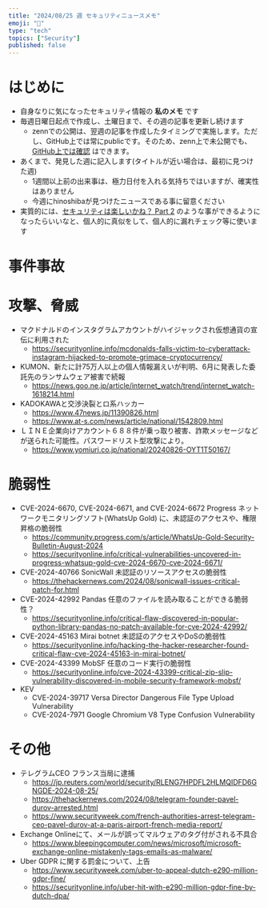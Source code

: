 ```yaml
---
title: "2024/08/25 週 セキュリティニュースメモ"
emoji: "🔖"
type: "tech"
topics: ["Security"]
published: false
---
```


# はじめに
* 自身なりに気になったセキュリティ情報の **私のメモ** です
* 毎週日曜日起点で作成し、土曜日まで、その週の記事を更新し続けます
    * zennでの公開は、翌週の記事を作成したタイミングで実施します。ただし、GitHub上では常にpublicです。そのため、zenn上で未公開でも、[GitHub上では確認](https://github.com/hinoshiba/zenn.dev/tree/main/articles) はできます。
* あくまで、発見した週に記入します(タイトルが近い場合は、最初に見つけた週)
    * 1週間以上前の出来事は、極力日付を入れる気持ちではいますが、確実性はありません
    * 今週にhinoshibaが見つけたニュースである事に留意ください
* 実質的には、[セキュリティは楽しいかね？ Part 2](https://negi.hatenablog.com/) のような事ができるようになったらいいなと、個人的に真似をして、個人的に漏れチェック等に使います

# 事件事故

# 攻撃、脅威

* マクドナルドのインスタグラムアカウントがハイジャックされ仮想通貨の宣伝に利用された
    * https://securityonline.info/mcdonalds-falls-victim-to-cyberattack-instagram-hijacked-to-promote-grimace-cryptocurrency/
* KUMON、新たに計75万人以上の個人情報漏えいが判明、6月に発表した委託先のランサムウェア被害で続報
    * https://news.goo.ne.jp/article/internet_watch/trend/internet_watch-1618214.html
* KADOKAWAと交渉決裂とロ系ハッカー
    * https://www.47news.jp/11390826.html
    * https://www.at-s.com/news/article/national/1542809.html
* ＬＩＮＥ企業向けアカウント６８８件が乗っ取り被害、詐欺メッセージなどが送られた可能性。パスワードリスト型攻撃により。
    * https://www.yomiuri.co.jp/national/20240826-OYT1T50167/

# 脆弱性

* CVE-2024-6670, CVE-2024-6671, and CVE-2024-6672 Progress ネットワークモニタリングソフト(WhatsUp Gold) に、未認証のアクセスや、権限昇格の脆弱性
    * https://community.progress.com/s/article/WhatsUp-Gold-Security-Bulletin-August-2024
    * https://securityonline.info/critical-vulnerabilities-uncovered-in-progress-whatsup-gold-cve-2024-6670-cve-2024-6671/
* CVE-2024-40766 SonicWall 未認証のリソースアクセスの脆弱性
    * https://thehackernews.com/2024/08/sonicwall-issues-critical-patch-for.html
* CVE-2024-42992 Pandas 任意のファイルを読み取ることができる脆弱性？
    * https://securityonline.info/critical-flaw-discovered-in-popular-python-library-pandas-no-patch-available-for-cve-2024-42992/
* CVE-2024-45163 Mirai botnet 未認証のアクセスやDoSの脆弱性
    * https://securityonline.info/hacking-the-hacker-researcher-found-critical-flaw-cve-2024-45163-in-mirai-botnet/
* CVE-2024-43399 MobSF 任意のコード実行の脆弱性
    * https://securityonline.info/cve-2024-43399-critical-zip-slip-vulnerability-discovered-in-mobile-security-framework-mobsf/
* KEV
    * CVE-2024-39717 Versa Director Dangerous File Type Upload Vulnerability
    * CVE-2024-7971 Google Chromium V8 Type Confusion Vulnerability

# その他

* テレグラムCEO フランス当局に逮捕
    * https://jp.reuters.com/world/security/RLENG7HPDFL2HLMQIDFD6GNGDE-2024-08-25/
    * https://thehackernews.com/2024/08/telegram-founder-pavel-durov-arrested.html
    * https://www.securityweek.com/french-authorities-arrest-telegram-ceo-pavel-durov-at-a-paris-airport-french-media-report/
* Exchange Onlineにて、メールが誤ってマルウェアのタグ付がされる不具合
    * https://www.bleepingcomputer.com/news/microsoft/microsoft-exchange-online-mistakenly-tags-emails-as-malware/
* Uber GDPR に関する罰金について、上告
    * https://www.securityweek.com/uber-to-appeal-dutch-e290-million-gdpr-fine/
    * https://securityonline.info/uber-hit-with-e290-million-gdpr-fine-by-dutch-dpa/
